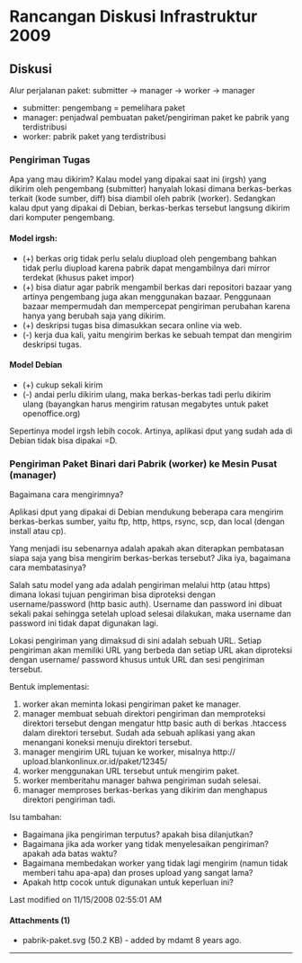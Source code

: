 # Rancangan Diskusi Infrastruktur 2009

## Diskusi
Alur perjalanan paket:
submitter -> manager -> worker -> manager
   * submitter: pengembang = pemelihara paket
   * manager: penjadwal pembuatan paket/pengiriman paket ke pabrik yang terdistribusi
   * worker: pabrik paket yang terdistribusi

### Pengiriman Tugas
Apa yang mau dikirim?
Kalau model yang dipakai saat ini (irgsh) yang dikirim oleh pengembang
(submitter) hanyalah lokasi dimana berkas-berkas terkait (kode sumber, diff)
bisa diambil oleh pabrik (worker). Sedangkan kalau dput yang dipakai di Debian,
berkas-berkas tersebut langsung dikirim dari komputer pengembang.

#### Model irgsh:
   * (+) berkas orig tidak perlu selalu diupload oleh pengembang bahkan tidak
      perlu diupload karena pabrik dapat mengambilnya dari mirror terdekat
      (khusus paket impor)
   * (+) bisa diatur agar pabrik mengambil berkas dari repositori bazaar yang
      artinya pengembang juga akan menggunakan bazaar. Penggunaan bazaar
      mempermudah dan mempercepat pengiriman perubahan karena hanya yang
      berubah saja yang dikirim.
   * (+) deskripsi tugas bisa dimasukkan secara online via web.
   * (-) kerja dua kali, yaitu mengirim berkas ke sebuah tempat dan mengirim
      deskripsi tugas.

#### Model Debian
   * (+) cukup sekali kirim
   * (-) andai perlu dikirim ulang, maka berkas-berkas tadi perlu dikirim
      ulang (bayangkan harus mengirim ratusan megabytes untuk paket
      openoffice.org)

Sepertinya model irgsh lebih cocok. Artinya, aplikasi dput yang sudah ada di
Debian tidak bisa dipakai =D.

### Pengiriman Paket Binari dari Pabrik (worker) ke Mesin Pusat (manager)

Bagaimana cara mengirimnya?

Aplikasi dput yang dipakai di Debian mendukung beberapa cara mengirim berkas-berkas sumber, yaitu ftp, http, https, rsync, scp, dan local (dengan install atau cp).

Yang menjadi isu sebenarnya adalah apakah akan diterapkan pembatasan siapa saja
yang bisa mengirim berkas-berkas tersebut? Jika iya, bagaimana cara
membatasinya?

Salah satu model yang ada adalah pengiriman melalui http (atau https) dimana
lokasi tujuan pengiriman bisa diproteksi dengan username/password (http basic
auth). Username dan password ini dibuat sekali pakai sehingga setelah upload
selesai dilakukan, maka username dan password ini tidak dapat digunakan lagi.

Lokasi pengiriman yang dimaksud di sini adalah sebuah URL. Setiap pengiriman
akan memiliki URL yang berbeda dan setiap URL akan diproteksi dengan username/
password khusus untuk URL dan sesi pengiriman tersebut.

Bentuk implementasi:
   1. worker akan meminta lokasi pengiriman paket ke manager.
   2. manager membuat sebuah direktori pengiriman dan memproteksi direktori
      tersebut dengan mengatur http basic auth di berkas .htaccess dalam
      direktori tersebut. Sudah ada sebuah aplikasi yang akan menangani koneksi
      menuju direktori tersebut.
   3. manager mengirim URL tujuan ke worker, misalnya ​http://
      upload.blankonlinux.or.id/paket/12345/
   4. worker menggunakan URL tersebut untuk mengirim paket.
   5. worker memberitahu manager bahwa pengiriman sudah selesai.
   6. manager memproses berkas-berkas yang dikirim dan menghapus direktori
      pengiriman tadi.

Isu tambahan:
   * Bagaimana jika pengiriman terputus? apakah bisa dilanjutkan?
   * Bagaimana jika ada worker yang tidak menyelesaikan pengiriman? apakah ada
      batas waktu?
   * Bagaimana membedakan worker yang tidak lagi mengirim (namun tidak memberi
      tahu apa-apa) dan proses upload yang sangat lama?
   * Apakah http cocok untuk digunakan untuk keperluan ini?

Last modified on 11/15/2008 02:55:01 AM

#### Attachments (1)
   * pabrik-paket.svg​ (50.2 KB) - added by mdamt 8 years ago.
 
---
 
